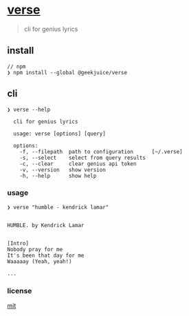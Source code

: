 # [verse](https://github.com/geekjuice/verse)

> cli for genius lyrics

## install

```
// npm
❯ npm install --global @geekjuice/verse
```

## cli

```
❯ verse --help

  cli for genius lyrics

  usage: verse [options] [query]

  options:
    -f, --filepath  path to configuration      [~/.verse]
    -s, --select    select from query results
    -c, --clear     clear genius api token
    -v, --version   show version
    -h, --help      show help

```

### usage

```
❯ verse "humble - kendrick lamar"


HUMBLE. by Kendrick Lamar


[Intro]
Nobody pray for me
It's been that day for me
Waaaaay (Yeah, yeah!)

...

```

### license

[mit](license.md)
